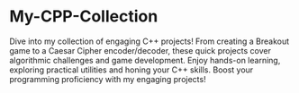 # My-CPP-Collection
Dive into my collection of engaging C++ projects! From creating a Breakout game to a Caesar Cipher encoder/decoder, these quick projects cover algorithmic challenges and game development. Enjoy hands-on learning, exploring practical utilities and honing your C++ skills. Boost your programming proficiency with my engaging projects!
